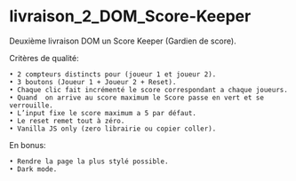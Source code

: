 # livraison_2_DOM_Score-Keeper

Deuxième livraison DOM un Score Keeper (Gardien de score).

  Critères de qualité:

    • 2 compteurs distincts pour (joueur 1 et joueur 2).
    • 3 boutons (Joueur 1 + Joueur 2 + Reset).
    • Chaque clic fait incrémenté le score correspondant a chaque joueurs.
    • Quand  on arrive au score maximum le Score passe en vert et se verrouille.
    • L’input fixe le score maximum a 5 par défaut.
    • Le reset remet tout à zéro.
    • Vanilla JS only (zero librairie ou copier coller).

  En bonus:

    • Rendre la page la plus stylé possible.
    • Dark mode.
